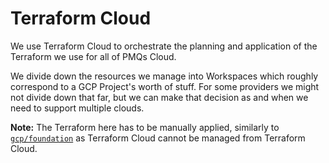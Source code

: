 # Terraform Cloud

We use Terraform Cloud to orchestrate the planning and application of the Terraform
we use for all of PMQs Cloud.

We divide down the resources we manage into Workspaces which roughly correspond to a GCP
Project's worth of stuff. For some providers we might not divide down that far, but we can
make that decision as and when we need to support multiple clouds.

**Note:** The Terraform here has to be manually applied, similarly to [`gcp/foundation`](../gcp/foundation) as Terraform
Cloud cannot be managed from Terraform Cloud.